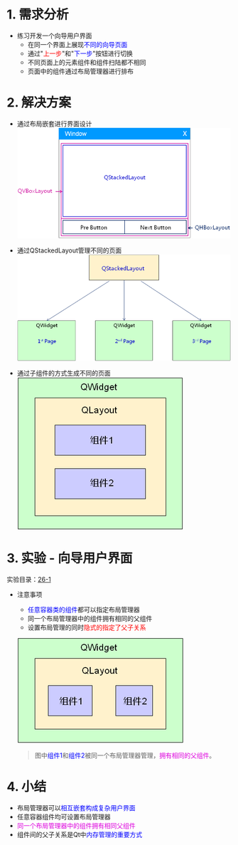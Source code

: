 # 1. 需求分析
- 练习开发一个向导用户界面
    - 在同一个界面上展现<font color=blue>不同的向导页面</font>
    - 通过"<font color=red>上一步</font>"和"<font color=blue>下一步</font>"按钮进行切换
    - 不同页面上的元素组件和组件扫陆都不相同
    - 页面中的组件通过布局管理器进行排布

# 2. 解决方案
- 通过布局嵌套进行界面设计
    ![](vx_images/026_1.png)

- 通过QStackedLayout管理不同的页面
    ![](vx_images/026_2.png)

- 通过子组件的方式生成不同的页面
    ![](vx_images/026_3.png)

# 3. 实验 - 向导用户界面
实验目录：[26-1](vx_attachments\026_example_of_layout_manager\26-1)

- 注意事项
    - <font color=blue>任意容器类的组件</font>都可以指定布局管理器
    - 同一个布局管理器中的组件拥有相同的父组件
    - 设置布局管理的同时<font color=red>隐式的指定了父子关系</font>

    ![](vx_images/026_4.png)
    > 图中<font color=blue>组件1</font>和<font color=blue>组件2</font>被同一个布局管理器管理，<font color=#d0d>拥有相同的父组件</font>。

# 4. 小结
- 布局管理器可以<font color=blue>相互嵌套构成复杂用户界面</font>
- 任意容器组件均可设置布局管理器
- <font color=#d0d>同一个布局管理器中的组件拥有相同父组件</font>
- 组件间的父子关系是Qt中<font color=blue>内存管理的重要方式</font>